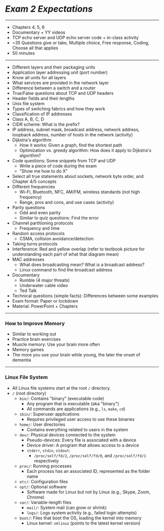 # *Exam 2 Expectations* 

---

- Chapters 4, 5, 6
- Documentary + YY videos
- TCP echo server and UDP echo server code + in-class activity
- ~35 Questions give or take, Multiple choice, Free response, Coding, Choose all that applies
- 50 minutes

---
- Different layers and their packaging units
- Application layer addressing unit (port number)
- Know all units for all layers
- What services are provided in the network layer
- Difference between a switch and a router
- True/False questions about TCP and UDP headers
- Header fields and their lengths
- Unix file system
- Types of switching fabrics and how they work
- Classification of IP addresses
- Class A, B, C, D
- CIDR scheme: What is the prefix?
- IP address, subnet mask, broadcast address, network address, loopback address, number of hosts in the network (activity)
- Dijkstra's algorithm
    - How it works: Given a graph, find the shortest path
    - Optimization vs. greedy algorithm: How does it apply to Dijkstra's algorithm?
- Code questions: Some snippets from TCP and UDP
    - Write a piece of code during the exam
    - "Show me how to do X"
- Select all true statements about sockets, network byte order, and Chapter 4/5 concepts
- Different frequencies
    - Wi-Fi, Bluetooth, NFC, AM/FM, wireless standards (not high frequency)
    - Range, pros and cons, and use cases (activity)
- Parity questions
    - Odd and even parity
    - Similar to quiz questions: Find the error
- Channel partitioning protocols
    - Frequency and time
- Random access protocols
    - CSMA, collision avoidance/detection
- Taking turns protocols
- Interference: Red and yellow overlap (refer to textbook picture for understanding each part of what that diagram mean)
- MAC addresses
    - What does broadcasting mean? What is a broadcast address?
    - Linux command to find the broadcast address
- Documentary
    - Rumble (4 major threats)
    - Underwater cable video
    - Ted Talk
- Technical questions (simple facts): Differences between some examples
- Exam format: Paper or lockdown
- Material: PowerPoint + Chapters

---

### How to Improve Memory
- Similar to working out
- Practice brain exercises
- Muscle memory: Use your brain more often
- Memory games
- The more you use your brain while young, the later the onset of dementia

---

### **Linux File System**
- All Linux file systems start at the root `/` directory.
- `/` (root directory)
    - `bin/`: Contains "binary" (executable code)
        - Any program that is executable (aka "binary")
        - All commands are applications (e.g., `ls`, `make`, `cd`)
    - `sbin/`: Superuser applications
        - Requires privileged user access to use these binaries
    - `home/`: User directories
        - Contains everything related to users in the system
    - `dev/`: Physical devices connected to the system
        - Pseudo-devices: Every file is associated with a device
        - Device driver: A program that allows access to a device
        - `stderr`, `stdin`, `stdout`:
            - `/proc/self/fd/2`, `/proc/self/fd/0`, and `/proc/self/fd/1` respectively
    - `proc/`: Running processes
        - Each process has an associated ID, represented as the folder name
    - `etc/`: Configuration files
    - `opt/`: Optional software
        - Software made for Linux but not by Linux (e.g., Skype, Zoom, Chrome)
    - `var/`: Variable-length files
        - `mail/`: System mail (can grow or shrink)
        - `logs/`: Logs system activity (e.g., failed login attempts)
    - `boot/`: Files that boot the OS, loading the kernel into memory
        - Linux kernel: `vmlinuz` (points to the latest kernel version)

